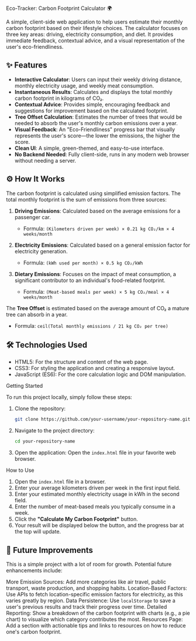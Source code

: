 Eco-Tracker: Carbon Footprint Calculator 🌍

A simple, client-side web application to help users estimate their monthly carbon footprint based on their lifestyle choices. The calculator focuses on three key areas: driving, electricity consumption, and diet. It provides immediate feedback, contextual advice, and a visual representation of the user's eco-friendliness.

## ✨ Features

  - **Interactive Calculator**: Users can input their weekly driving distance, monthly electricity usage, and weekly meat consumption.
  - **Instantaneous Results**: Calculates and displays the total monthly carbon footprint in kilograms of CO₂.
  - **Contextual Advice**: Provides simple, encouraging feedback and suggestions for improvement based on the calculated footprint.
  - **Tree Offset Calculation**: Estimates the number of trees that would be needed to absorb the user's monthly carbon emissions over a year.
  - **Visual Feedback**: An "Eco-Friendliness" progress bar that visually represents the user's score—the lower the emissions, the higher the score.
  - **Clean UI**: A simple, green-themed, and easy-to-use interface.
  - **No Backend Needed**: Fully client-side, runs in any modern web browser without needing a server.

## ⚙️ How It Works

The carbon footprint is calculated using simplified emission factors. The total monthly footprint is the sum of emissions from three sources:

1.  **Driving Emissions**: Calculated based on the average emissions for a passenger car.

      - Formula: `(Kilometers driven per week) × 0.21 kg CO₂/km × 4 weeks/month`

2.  **Electricity Emissions**: Calculated based on a general emission factor for electricity generation.

      - Formula: `(kWh used per month) × 0.5 kg CO₂/kWh`

3.  **Dietary Emissions**: Focuses on the impact of meat consumption, a significant contributor to an individual's food-related footprint.

      - Formula: `(Meat-based meals per week) × 5 kg CO₂/meal × 4 weeks/month`

The **Tree Offset** is estimated based on the average amount of CO₂ a mature tree can absorb in a year.

  - Formula: `ceil(Total monthly emissions / 21 kg CO₂ per tree)`


## 🛠️ Technologies Used

  - HTML5: For the structure and content of the web page.
  - CSS3: For styling the application and creating a responsive layout.
  - JavaScript (ES6): For the core calculation logic and DOM manipulation.

Getting Started

To run this project locally, simply follow these steps:

1.  Clone the repository:
    ```bash
    git clone https://github.com/your-username/your-repository-name.git
    ```
2.  Navigate to the project directory:
    ```bash
    cd your-repository-name
    ```
3.  Open the application:
    Open the `index.html` file in your favorite web browser.

How to Use

1.  Open the `index.html` file in a browser.
2.  Enter your average kilometers driven per week in the first input field.
3.  Enter your estimated monthly electricity usage in kWh in the second field.
4.  Enter the number of meat-based meals you typically consume in a week.
5.  Click the **"Calculate My Carbon Footprint"** button.
6.  Your result will be displayed below the button, and the progress bar at the top will update.

## 🔮 Future Improvements

This is a simple project with a lot of room for growth. Potential future enhancements include:

More Emission Sources: Add more categories like air travel, public transport, waste production, and shopping habits.
Location-Based Factors: Use APIs to fetch location-specific emission factors for electricity, as this varies greatly by region.
Data Persistence: Use `localStorage` to save a user's previous results and track their progress over time.
Detailed Reporting: Show a breakdown of the carbon footprint with charts (e.g., a pie chart) to visualize which category contributes the most.
Resources Page: Add a section with actionable tips and links to resources on how to reduce one's carbon footprint.

